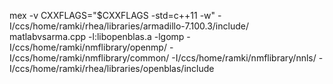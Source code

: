 mex -v CXXFLAGS="\$CXXFLAGS -std=c++11 -w" -I/ccs/home/ramki/rhea/libraries/armadillo-7.100.3/include/ matlabvsarma.cpp -l:libopenblas.a -lgomp -I/ccs/home/ramki/nmflibrary/openmp/ -I/ccs/home/ramki/nmflibrary/common/ -I/ccs/home/ramki/nmflibrary/nnls/ -I/ccs/home/ramki/rhea/libraries/openblas/include
